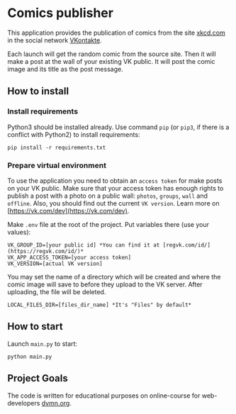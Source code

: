 # Comics publisher
This application provides the publication of comics from the site [xkcd.com](https://xkcd.com/) in the social network [VKontakte](https://vk.com/).

Each launch will get the random comic from the source site. Then it will make a post at the wall of your existing VK public. It will post the comic image and its title as the post message.

## How to install
### Install requirements
Python3 should be installed already. Use command `pip` (or `pip3`, if there is a conflict with Python2) to install requirements:
```
pip install -r requirements.txt
```
### Prepare virtual environment
To use the application you need to obtain an `access token` for make posts on your VK public. Make sure that your access token has enough rights to publish a post with a photo on a public wall: `photos`, `groups`, `wall` and `offline`. Also, you should find out the current `VK version`. Learn more on [https://vk.com/dev](https://vk.com/dev).

Make `.env` file at the root of the project. Put variables there (use your values):
```
VK_GROUP_ID=[your public id] *You can find it at [regvk.com/id/](https://regvk.com/id/)*
VK_APP_ACCESS_TOKEN=[your access token]
VK_VERSION=[actual VK version]
```

You may set the name of a directory which will be created and where the comic image will save to before they upload to the VK server. After uploading, the file will be deleted.
```
LOCAL_FILES_DIR=[files_dir_name] *It's "Files" by default*
```

## How to start
Launch `main.py` to start:
```
python main.py
```

## Project Goals
The code is written for educational purposes on online-course for web-developers [dvmn.org](https://dvmn.org).